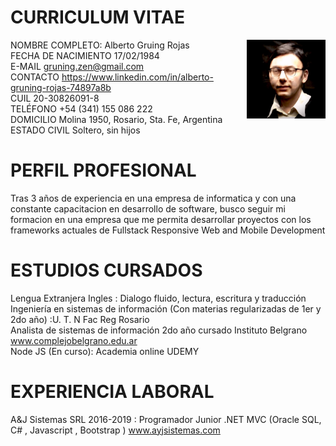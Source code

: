 # CURRICULUM  VITAE

 <img src="https://github.com/Gruning/Public-Media/raw/master/foto_personal.jpg" width=25% align=right>

NOMBRE COMPLETO: Alberto Gruing Rojas  
FECHA DE NACIMIENTO 17/02/1984  
E-MAIL gruning.zen@gmail.com   
CONTACTO https://www.linkedin.com/in/alberto-gruning-rojas-74897a8b  
CUIL 20-30826091-8  
TELÉFONO +54 (341) 155 086 222  
DOMICILIO Molina 1950, Rosario, Sta. Fe, Argentina      
ESTADO CIVIL Soltero, sin hijos 

# PERFIL PROFESIONAL 

Tras 3 años de experiencia en una empresa de informatica y con una constante capacitacion en desarrollo de software, busco seguir mi formacion en una empresa que me permita desarrollar proyectos con los frameworks actuales de Fullstack Responsive Web and Mobile Development

# ESTUDIOS CURSADOS 

Lengua Extranjera Ingles : Dialogo fluido, lectura, escritura y traducción  
Ingeniería en sistemas de información (Con materias regularizadas de 1er y 2do año) :U. T. N Fac Reg Rosario   
Analista de sistemas de información  2do año cursado Instituto Belgrano www.complejobelgrano.edu.ar  
Node JS (En curso): Academia online UDEMY

# EXPERIENCIA   LABORAL 

A&J Sistemas SRL 2016-2019 : Programador Junior .NET MVC (Oracle SQL, C# , Javascript , Bootstrap ) www.ayjsistemas.com
